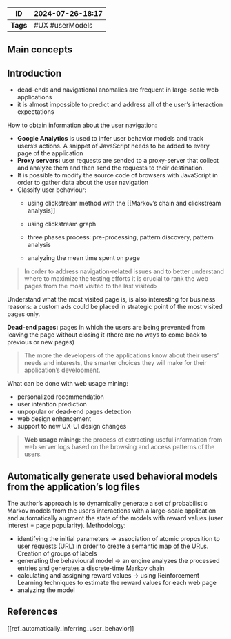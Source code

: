 
| ID       | 2024-07-26-18:17 |
| -------- | ---------------- |
| **Tags** | #UX #userModels  |
## Main concepts

## Introduction

- dead-ends and navigational anomalies are frequent in large-scale web applications
- it is almost impossible to predict and address all of the user’s interaction expectations

How to obtain information about the user navigation:

- **Google Analytics** is used to infer user behavior models and track users’s actions. A snippet of JavsScript needs to be added to every page of the application
- **Proxy servers:** user requests are sended to a proxy-server that collect and analyze them and then send the requests to their destination.
- It is possible to modify the source code of browsers with JavaScript in order to gather data about the user navigation
- Classify user behaviour:
    - using clickstream method with the [[Markov’s chain and clickstream analysis]]
    
    - using  clickstream graph
    - three phases process: pre-processing, pattern discovery, pattern analysis
    - analyzing the mean time spent on page

> In order to address navigation-related issues and to better understand where to maximize the testing efforts it is crucial to rank the web pages from the most visited to the last visited> 

Understand what the most visited page is, is also interesting for business reasons: a custom ads could be placed in strategic point of the most visited pages only.

**Dead-end pages:** pages in which the users are being prevented from leaving the page without closing it (there are no ways to come back to previous or new pages)

> The more the developers of the applications know about their users’ needs and interests, the smarter choices they will make for their application’s development.

What can be done with web usage mining:

- personalized recommendation
- user intention prediction
- unpopular or dead-end pages detection
- web design enhancement
- support to new UX-UI design changes

> **Web usage mining:** the process of extracting useful information from web server logs based on the browsing and access patterns of the users.

## Automatically generate used behavioral models from the application’s log files

The author’s approach is to dynamically generate a set of probabilistic Markov models from the user’s interactions with a large-scale application and automatically augment the state of the models with reward values (user interest = page popularity). Methodology:

- identifying the initial parameters → association of atomic proposition to user requests (URL) in order to create a semantic map of the URLs. Creation of groups of labels
- generating the behavioural model → an engine analyzes the processed entries and generates a discrete-time Markov chain
- calculating and assigning reward values →  using Reinforcement Learning techniques to estimate the reward values for each web page
- analyzing the model

## References
[[ref_automatically_inferring_user_behavior]]